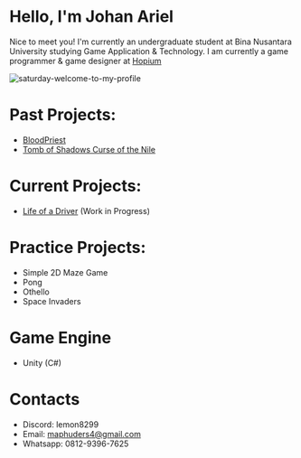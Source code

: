 # Hello, I'm Johan Ariel

Nice to meet you! I'm currently an undergraduate student at Bina Nusantara University studying Game Application & Technology. I am currently a game programmer & game designer at [Hopium](https://hopium.itch.io/)

![saturday-welcome-to-my-profile](https://github.com/Lemun8/Lemun8/assets/107360799/ab479f34-c773-4694-a44f-32e070aaf9c4)


# Past Projects:
- [BloodPriest](https://github.com/Lemun8/BloodPriest)
- [Tomb of Shadows Curse of the Nile](https://github.com/Lemun8/Tomb-of-Shadows-Curse-of-the-Nile)

# Current Projects:
- [Life of a Driver](https://github.com/Lemun8/Life-of-a-Driver) (Work in Progress)

# Practice Projects:
- Simple 2D Maze Game
- Pong
- Othello
- Space Invaders

# Game Engine
- Unity (C#)

# Contacts
- Discord: lemon8299
- Email: maphuders4@gmail.com
- Whatsapp: 0812-9396-7625
